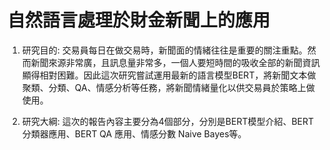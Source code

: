 # 自然語言處理於財金新聞上的應用

1. 研究目的: 交易員每日在做交易時，新聞面的情緒往往是重要的關注重點。然而新聞來源非常廣，且訊息量非常多，一個人要短時間的吸收全部的新聞資訊顯得相對困難。因此這次研究嘗試運用最新的語言模型BERT，將新聞文本做聚類、分類、QA、情感分析等任務，將新聞情緒量化以供交易員於策略上做使用。

2. 研究大綱: 這次的報告內容主要分為4個部分，分別是BERT模型介紹、BERT分類器應用、BERT QA 應用、情感分數 Naive Bayes等。
